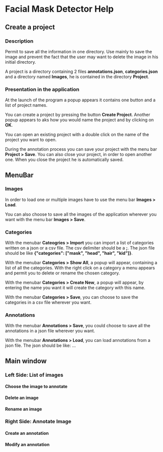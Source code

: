 # Facial Mask Detector Help

## Create a project
### Description
Permit to save all the information in one directory. 
Use mainly to save the image and prevent the fact that the user may want to delete the image in his initial directory.

A project is a directory containing 2 files **annotations.json**, **categories.json** and a directory named **Images**, 
he is contained in the directory **Project**.

### Presentation in the application
At the launch of the program a popup appears it contains one button and a list of project names.

You can create a project by pressing the button **Create Project**. Another popup appears to aks how you would name
the project and by clicking on **OK**.

You can open an existing project with a double click on the name of the project you want to open.

During the annotation process you can save your project with the menu bar **Project > Save**.
You can also close your project, in order to open another one. When you close the project he is automatically saved.

## MenuBar

### Images
In order to load one or multiple images have to use the menu bar **Images > Load**.

You can also choose to save all the images of the application wherever you want with the menu bar **Images > Save**.

### Categories
With the menubar **Cateogries > Import** you can import a list of categories written on a json or a csv file.
The csv delimiter should be a **;**.
The json file should be like **{"categories":  ["mask", "head", "hair", "kid"]}**.

With the menubar **Categories > Show All**, a popup will appear, containing a list of all the categories.
With the right click on a category a menu appears and permit you to delete or rename the chosen category.

With the menubar **Categories > Create New**, a popup will appear, by entering the name you want it will create the 
category with this name.

With the menubar **Categories > Save**, you can choose to save the categories in a csv file wherever you want.

### Annotations

With the menubar **Annotations > Save**, you could choose to save all the annotations in a json file wherever you want.

With the menubar **Annotations > Load**, you can load annotations from a json file.
The json should be like:
...

## Main window

### Left Side: List of images

#### Choose the image to annotate
#### Delete an image
#### Rename an image


### Right Side: Annotate Image

#### Create an annotation

#### Modify an annotation





